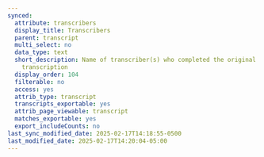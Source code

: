 ```yaml
---
synced:
  attribute: transcribers
  display_title: Transcribers
  parent: transcript
  multi_select: no
  data_type: text
  short_description: Name of transcriber(s) who completed the original orthographic
    transcription
  display_order: 104
  filterable: no
  access: yes
  attrib_type: transcript
  transcripts_exportable: yes
  attrib_page_viewable: transcript
  matches_exportable: yes
  export_includeCounts: no
last_sync_modified_date: 2025-02-17T14:18:55-0500
last_modified_date: 2025-02-17T14:20:04-05:00
---
```

